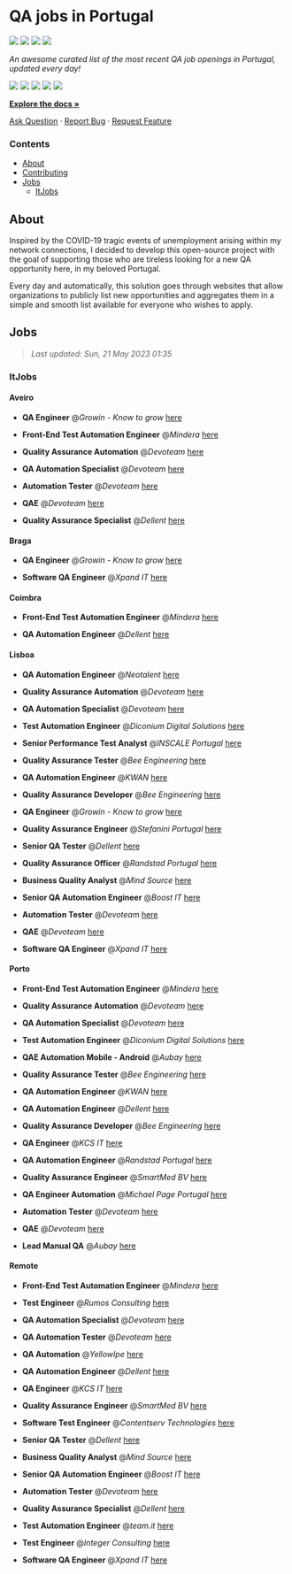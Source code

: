 QA jobs in Portugal
========================

![](https://img.shields.io/static/v1?label=%F0%9F%8C%9F&message=If%20Useful&color=BC4E99)
[![](https://img.shields.io/github/stars/sergiomartins8/qa-jobs-in-portugal)](https://github.com/sergiomartins8/qa-jobs-in-portugal/stargazers)
[![](https://img.shields.io/github/forks/sergiomartins8/qa-jobs-in-portugal)](https://github.com/sergiomartins8/qa-jobs-in-portugal/network/members)
[![](https://img.shields.io/badge/-sergiomartins8-blue?logo=Linkedin&logoColor=white)](https://www.linkedin.com/in/sergiomartins8/)

_An awesome curated list of the most recent QA job openings in Portugal, updated every day!_

[![](https://img.shields.io/github/v/release/sergiomartins8/qa-jobs-in-portugal)](https://github.com/sergiomartins8/qa-jobs-in-portugal/releases)
[![](https://github.com/sergiomartins8/qa-jobs-in-portugal/workflows/release/badge.svg)](https://github.com/sergiomartins8/qa-jobs-in-portugal/actions?query=workflow%3Arelease)
[![](https://img.shields.io/github/issues/sergiomartins8/qa-jobs-in-portugal)](https://github.com/sergiomartins8/qa-jobs-in-portugal/issues)
[![](https://img.shields.io/github/contributors/sergiomartins8/qa-jobs-in-portugal)](https://github.com/sergiomartins8/qa-jobs-in-portugal/graphs/contributors)
[![](https://img.shields.io/github/license/sergiomartins8/qa-jobs-in-portugal)](https://github.com/sergiomartins8/qa-jobs-in-portugal/blob/master/LICENSE)

**[Explore the docs »](https://github.com/sergiomartins8/qa-jobs-in-portugal/blob/master/docs/DOCUMENTATION.md)**

[Ask Question](https://github.com/sergiomartins8/qa-jobs-in-portugal/issues) 
·
[Report Bug](https://github.com/sergiomartins8/qa-jobs-in-portugal/issues)
·
[Request Feature](https://github.com/sergiomartins8/qa-jobs-in-portugal/issues)

### Contents
* [About](#about)
* [Contributing](https://github.com/sergiomartins8/qa-jobs-in-portugal/blob/master/docs/CONTRIBUTING.md)
* [Jobs](#jobs)
  * [ItJobs](#itjobs)

## About
Inspired by the COVID-19 tragic events of unemployment arising within my network connections, I decided to develop this open-source project with the goal of supporting those who are tireless looking for a new QA opportunity here, in my beloved Portugal.

Every day and automatically, this solution goes through websites that allow organizations to publicly list new opportunities and aggregates them in a simple and smooth list available for everyone who wishes to apply.

Jobs
---------

> _Last updated: Sun, 21 May 2023 01:35_

### ItJobs

#### Aveiro

- **QA Engineer** @_Growin - Know to grow_ [here](https://www.itjobs.pt/oferta/460023/qa-engineer)


- **Front-End Test Automation Engineer** @_Mindera_ [here](https://www.itjobs.pt/oferta/461752/front-end-test-automation-engineer)


- **Quality Assurance Automation** @_Devoteam_ [here](https://www.itjobs.pt/oferta/458394/quality-assurance-automation)


- **QA Automation Specialist** @_Devoteam_ [here](https://www.itjobs.pt/oferta/459533/qa-automation-specialist)


- **Automation Tester** @_Devoteam_ [here](https://www.itjobs.pt/oferta/458382/automation-tester)


- **QAE** @_Devoteam_ [here](https://www.itjobs.pt/oferta/459901/qae)


- **Quality Assurance Specialist** @_Dellent_ [here](https://www.itjobs.pt/oferta/459379/quality-assurance-specialist)

#### Braga

- **QA Engineer** @_Growin - Know to grow_ [here](https://www.itjobs.pt/oferta/460023/qa-engineer)


- **Software QA Engineer** @_Xpand IT_ [here](https://www.itjobs.pt/oferta/460404/software-qa-engineer)

#### Coimbra

- **Front-End Test Automation Engineer** @_Mindera_ [here](https://www.itjobs.pt/oferta/461752/front-end-test-automation-engineer)


- **QA Automation Engineer** @_Dellent_ [here](https://www.itjobs.pt/oferta/459719/qa-automation-engineer)

#### Lisboa

- **QA Automation Engineer** @_Neotalent_ [here](https://www.itjobs.pt/oferta/460995/qa-automation-engineer)


- **Quality Assurance Automation** @_Devoteam_ [here](https://www.itjobs.pt/oferta/458394/quality-assurance-automation)


- **QA Automation Specialist** @_Devoteam_ [here](https://www.itjobs.pt/oferta/459533/qa-automation-specialist)


- **Test Automation Engineer** @_Diconium Digital Solutions_ [here](https://www.itjobs.pt/oferta/459888/test-automation-engineer)


- **Senior Performance Test Analyst** @_INSCALE Portugal_ [here](https://www.itjobs.pt/oferta/460254/senior-performance-test-analyst)


- **Quality Assurance Tester** @_Bee Engineering_ [here](https://www.itjobs.pt/oferta/460099/quality-assurance-tester)


- **QA Automation Engineer** @_KWAN_ [here](https://www.itjobs.pt/oferta/459051/qa-automation-engineer)


- **Quality Assurance Developer** @_Bee Engineering_ [here](https://www.itjobs.pt/oferta/459695/quality-assurance-developer)


- **QA Engineer** @_Growin - Know to grow_ [here](https://www.itjobs.pt/oferta/460023/qa-engineer)


- **Quality Assurance Engineer** @_Stefanini Portugal_ [here](https://www.itjobs.pt/oferta/459353/quality-assurance-engineer)


- **Senior QA Tester** @_Dellent_ [here](https://www.itjobs.pt/oferta/460589/senior-qa-tester)


- **Quality Assurance Officer** @_Randstad Portugal_ [here](https://www.itjobs.pt/oferta/460379/quality-assurance-officer)


- **Business Quality Analyst** @_Mind Source_ [here](https://www.itjobs.pt/oferta/461766/business-quality-analyst)


- **Senior QA Automation Engineer** @_Boost IT_ [here](https://www.itjobs.pt/oferta/459435/senior-qa-automation-engineer)


- **Automation Tester** @_Devoteam_ [here](https://www.itjobs.pt/oferta/458382/automation-tester)


- **QAE** @_Devoteam_ [here](https://www.itjobs.pt/oferta/459901/qae)


- **Software QA Engineer** @_Xpand IT_ [here](https://www.itjobs.pt/oferta/460404/software-qa-engineer)

#### Porto

- **Front-End Test Automation Engineer** @_Mindera_ [here](https://www.itjobs.pt/oferta/461752/front-end-test-automation-engineer)


- **Quality Assurance Automation** @_Devoteam_ [here](https://www.itjobs.pt/oferta/458394/quality-assurance-automation)


- **QA Automation Specialist** @_Devoteam_ [here](https://www.itjobs.pt/oferta/459533/qa-automation-specialist)


- **Test Automation Engineer** @_Diconium Digital Solutions_ [here](https://www.itjobs.pt/oferta/459888/test-automation-engineer)


- **QAE Automation Mobile - Android** @_Aubay_ [here](https://www.itjobs.pt/oferta/459772/qae-automation-mobile-android)


- **Quality Assurance Tester** @_Bee Engineering_ [here](https://www.itjobs.pt/oferta/460099/quality-assurance-tester)


- **QA Automation Engineer** @_KWAN_ [here](https://www.itjobs.pt/oferta/459051/qa-automation-engineer)


- **QA Automation Engineer** @_Dellent_ [here](https://www.itjobs.pt/oferta/459719/qa-automation-engineer)


- **Quality Assurance Developer** @_Bee Engineering_ [here](https://www.itjobs.pt/oferta/459695/quality-assurance-developer)


- **QA Engineer** @_KCS IT_ [here](https://www.itjobs.pt/oferta/461369/qa-engineer)


- **QA Automation Engineer** @_Randstad Portugal_ [here](https://www.itjobs.pt/oferta/460308/qa-automation-engineer)


- **Quality Assurance Engineer** @_SmartMed BV_ [here](https://www.itjobs.pt/oferta/459242/quality-assurance-engineer)


- **QA Engineer Automation** @_Michael Page Portugal_ [here](https://www.itjobs.pt/oferta/461867/qa-engineer-automation)


- **Automation Tester** @_Devoteam_ [here](https://www.itjobs.pt/oferta/458382/automation-tester)


- **QAE** @_Devoteam_ [here](https://www.itjobs.pt/oferta/459901/qae)


- **Lead Manual QA** @_Aubay_ [here](https://www.itjobs.pt/oferta/459763/lead-manual-qa)

#### Remote

- **Front-End Test Automation Engineer** @_Mindera_ [here](https://www.itjobs.pt/oferta/461752/front-end-test-automation-engineer)


- **Test Engineer** @_Rumos Consulting_ [here](https://www.itjobs.pt/oferta/459978/test-engineer)


- **QA Automation Specialist** @_Devoteam_ [here](https://www.itjobs.pt/oferta/459533/qa-automation-specialist)


- **QA Automation Tester** @_Devoteam_ [here](https://www.itjobs.pt/oferta/458521/qa-automation-tester)


- **QA Automation** @_YellowIpe_ [here](https://www.itjobs.pt/oferta/459303/qa-automation)


- **QA Automation Engineer** @_Dellent_ [here](https://www.itjobs.pt/oferta/459719/qa-automation-engineer)


- **QA Engineer** @_KCS IT_ [here](https://www.itjobs.pt/oferta/461369/qa-engineer)


- **Quality Assurance Engineer** @_SmartMed BV_ [here](https://www.itjobs.pt/oferta/459242/quality-assurance-engineer)


- **Software Test Engineer** @_Contentserv Technologies_ [here](https://www.itjobs.pt/oferta/461513/software-test-engineer)


- **Senior QA Tester** @_Dellent_ [here](https://www.itjobs.pt/oferta/460589/senior-qa-tester)


- **Business Quality Analyst** @_Mind Source_ [here](https://www.itjobs.pt/oferta/461766/business-quality-analyst)


- **Senior QA Automation Engineer** @_Boost IT_ [here](https://www.itjobs.pt/oferta/459435/senior-qa-automation-engineer)


- **Automation Tester** @_Devoteam_ [here](https://www.itjobs.pt/oferta/458382/automation-tester)


- **Quality Assurance Specialist** @_Dellent_ [here](https://www.itjobs.pt/oferta/459379/quality-assurance-specialist)


- **Test Automation Engineer** @_team.it_ [here](https://www.itjobs.pt/oferta/460211/team-test-automation-engineer)


- **Test Engineer** @_Integer Consulting_ [here](https://www.itjobs.pt/oferta/460772/test-engineer)


- **Software QA Engineer** @_Xpand IT_ [here](https://www.itjobs.pt/oferta/460404/software-qa-engineer)

